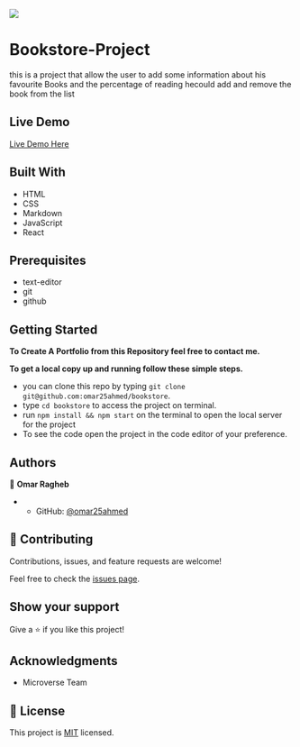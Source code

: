 ![](https://img.shields.io/badge/Microverse-blueviolet)

# Bookstore-Project



this is a project that allow the user to add some information about his favourite Books and the percentage of reading hecould add and remove the book from the list
## Live Demo
[Live Demo Here](https://peaceful-macaron-c64c08.netlify.app/calculator)




## Built With

- HTML
- CSS
- Markdown
- JavaScript
- React

## Prerequisites 

- text-editor
- git 
- github

## Getting Started

**To Create A Portfolio from this Repository feel free to contact me.**

**To get a local copy up and running follow these simple steps.**
- you can clone this repo by typing `git clone git@github.com:omar25ahmed/bookstore`.
- type `cd bookstore` to access the project on terminal.
- run `npm install && npm start` on the terminal to open the local server for the project
- To see the code open the project in the code editor of your preference.

## Authors

👤 **Omar Ragheb**

- - GitHub: [@omar25ahmed](https://github.com/omar25ahmed)


## 🤝 Contributing

Contributions, issues, and feature requests are welcome!

Feel free to check the [issues page](https://github.com/omar25ahmed/Portfolio-setup-and-mobile-version-skeleton/issues).

## Show your support

Give a ⭐️ if you like this project!

## Acknowledgments

- Microverse Team

## 📝 License

This project is [MIT](./License) licensed.
